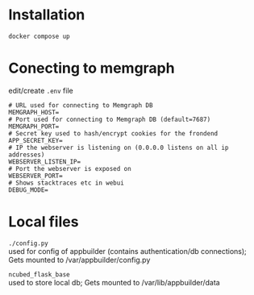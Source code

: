 # Installation
`docker compose up`

# Conecting to memgraph
edit/create `.env` file  

```
# URL used for connecting to Memgraph DB
MEMGRAPH_HOST=
# Port used for connecting to Memgraph DB (default=7687)
MEMGRAPH_PORT=
# Secret key used to hash/encrypt cookies for the frondend
APP_SECRET_KEY=
# IP the webserver is listening on (0.0.0.0 listens on all ip addresses)
WEBSERVER_LISTEN_IP=
# Port the webserver is exposed on
WEBSERVER_PORT=
# Shows stacktraces etc in webui
DEBUG_MODE=
```

# Local files
`./config.py`  
used for config of appbuilder (contains authentication/db connections); Gets mounted to /var/appbuilder/config.py  

`ncubed_flask_base`  
used to store local db; Gets mounted to /var/lib/appbuilder/data
